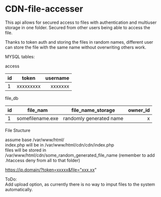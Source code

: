 # CDN-file-accesser

This api allows for secured access to files with authentication and multiuser storage in one folder. Secured from other users being able to access the file. 

Thanks to token auth and storing the files in random names, different user can store the file with the same name without overwriting others work.


MYSQL tables:

access

| id | token | username |
| :---         |     :---:      |          ---: |
| 1  | xxxxxxxxx     | xxxxxxx    |

file_db
  
| id | file_nam | file_name_storage | owner_id |
| :---         |     :---:      |     :---:      |         ---: |
| 1  | somefilename.exe  | randomly generated name    | x    |




File Stucture

assume base /var/www/html/  
index.php will be in /var/www/html/cdn/cdn/index.php  
files will be stored in /var/www/html/cdn/some_random_generated_file_name (remember to add .htaccess deny from all to that folder)  


https://ip.domain/?token=xxxxx&file="xxx.xx"  


ToDo:  
Add upload option, as currently there is no way to imput files to the system automatically.   
